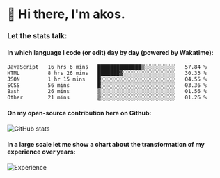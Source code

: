 # 👋 Hi there, I'm akos. 


### Let the stats talk:


#### In which language I code (or edit) day by day (powered by Wakatime): 

<!--START_SECTION:waka-->

```text
JavaScript   16 hrs 6 mins   ██████████████▒░░░░░░░░░░   57.84 %
HTML         8 hrs 26 mins   ███████▓░░░░░░░░░░░░░░░░░   30.33 %
JSON         1 hr 15 mins    █░░░░░░░░░░░░░░░░░░░░░░░░   04.55 %
SCSS         56 mins         █░░░░░░░░░░░░░░░░░░░░░░░░   03.36 %
Bash         26 mins         ▒░░░░░░░░░░░░░░░░░░░░░░░░   01.56 %
Other        21 mins         ▒░░░░░░░░░░░░░░░░░░░░░░░░   01.26 %
```

<!--END_SECTION:waka-->

#### On my open-source contribution here on Github:
 
![GitHub stats](https://github-readme-stats.vercel.app/api?username=akosbalasko)

#### In a large scale let me show a chart about the transformation of my experience over years:   

![Experience](https://cr-skills-chart-widget.azurewebsites.net/api/api?username=akosbalasko)
